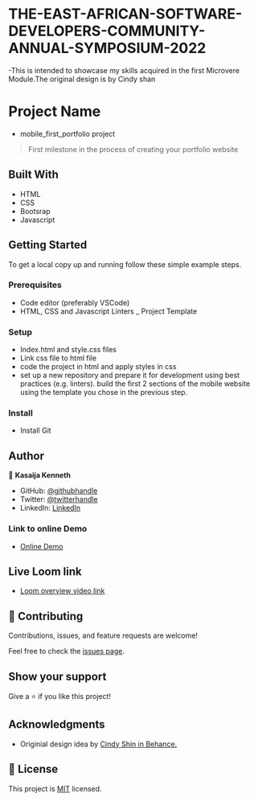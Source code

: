 # THE-EAST-AFRICAN-SOFTWARE-DEVELOPERS-COMMUNITY-ANNUAL-SYMPOSIUM-2022

-This is intended to showcase my skills acquired in the first Microvere Module.The original design is by Cindy shan

# Project Name

- mobile_first_portfolio project

> First milestone in the process of creating your portfolio website

## Built With

- HTML
- CSS
- Bootsrap
- Javascript

## Getting Started

To get a local copy up and running follow these simple example steps.

### Prerequisites

- Code editor (preferably VSCode)
- HTML, CSS and Javascript Linters
  \_ Project Template

### Setup

- Index.html and style.css files
- Link css file to html file
- code the project in html and apply styles in css
- set up a new repository and prepare it for development using best practices (e.g. linters).
  build the first 2 sections of the mobile website using the template you chose in the previous step.

### Install

- Install Git

## Author

👤 **Kasaija Kenneth**

- GitHub: [@githubhandle](https://github.com/Kasaija-Kenneth)
- Twitter: [@twitterhandle](https://twitter.com/@kenn_ug)
- LinkedIn: [LinkedIn](https://linkedin.com/in/kenneth-k-310722234)

### Link to online Demo

- [Online Demo](https://kasaija-kenneth.github.io/east_africa_software_developers_symposium2022/)

## Live Loom link
- [Loom overview video link](https://www.loom.com/share/b5b6f290eb474ccf8c31963a4e6046f3)

## 🤝 Contributing

Contributions, issues, and feature requests are welcome!

Feel free to check the [issues page](https://github.com/Kasaija-Kenneth/east_africa_software_developers_symposium2022/issues/2).

## Show your support

Give a ⭐️ if you like this project!

## Acknowledgments

- Originial design idea by [Cindy Shin in Behance.](https://www.behance.net/adagio07)

## 📝 License

This project is [MIT](./LICENSE) licensed.
